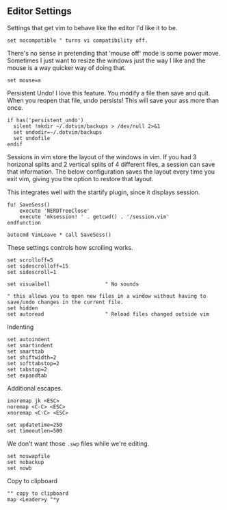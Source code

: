 ## Editor Settings

Settings that get vim to behave like the editor I'd like it to be.

```vim
set nocompatible " turns vi compatibility off.
```

There's no sense in pretending that 'mouse off' mode is some power move. Sometimes I just want to resize the windows just the way I like and the mouse is a way quicker way of doing that.

```vim
set mouse=a
```

Persistent Undo! I love this feature. You modify a file then save and quit.
When you reopen that file, undo persists! This will save your ass more than once.

```vim
if has('persistent_undo')
  silent !mkdir ~/.dotvim/backups > /dev/null 2>&1
  set undodir=~/.dotvim/backups
  set undofile
endif
```

Sessions in vim store the layout of the windows in vim. If you had 3 horizonal
splits and 2 vertical splits of 4 different files, a session can save that
information. The below configuration saves the layout every time you exit vim,
giving you the option to restore that layout.

This integrates well with the startify plugin, since it displays session.

```vim
fu! SaveSess()
    execute 'NERDTreeClose'
    execute 'mksession! ' . getcwd() . '/session.vim'
endfunction

autocmd VimLeave * call SaveSess()
```

These settings controls how scrolling works.

```vim
set scrolloff=5
set sidescrolloff=15
set sidescroll=1
```

```vim
set visualbell                  " No sounds

" this allows you to open new files in a window without having to save/undo changes in the current file.
set hidden
set autoread                    " Reload files changed outside vim
```

Indenting

```vim
set autoindent
set smartindent
set smarttab
set shiftwidth=2
set softtabstop=2
set tabstop=2
set expandtab
```

Additional escapes.

```vim
inoremap jk <ESC>
noremap <C-C> <ESC>
xnoremap <C-C> <ESC>

set updatetime=250
set timeoutlen=500
```

We don't want those `.swp` files while we're editing.

```vim
set noswapfile
set nobackup
set nowb
```

Copy to clipboard

```vim
"" copy to clipboard
map <Leader>y "*y
```
